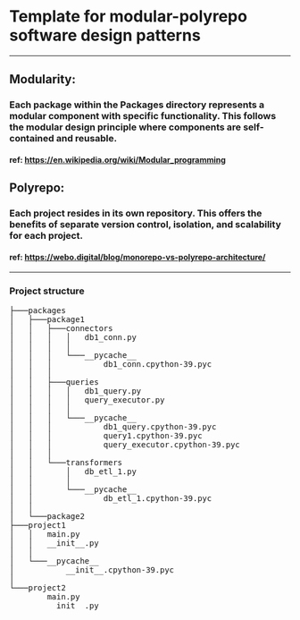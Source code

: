 # Template for modular-polyrepo software design patterns
---

## Modularity: 
### Each package within the Packages directory represents a modular component with specific functionality. This follows the modular design principle where components are self-contained and reusable.
#### ref: https://en.wikipedia.org/wiki/Modular_programming

## Polyrepo: 
### Each project resides in its own repository. This offers the benefits of separate version control, isolation, and scalability for each project.
#### ref: https://webo.digital/blog/monorepo-vs-polyrepo-architecture/


---

### Project structure




<pre>
├───packages
│   ├───package1
│   │   ├───connectors
│   │   │   │   db1_conn.py
│   │   │   │
│   │   │   └───__pycache__
│   │   │           db1_conn.cpython-39.pyc
│   │   │
│   │   ├───queries
│   │   │   │   db1_query.py
│   │   │   │   query_executor.py
│   │   │   │
│   │   │   └───__pycache__
│   │   │           db1_query.cpython-39.pyc
│   │   │           query1.cpython-39.pyc
│   │   │           query_executor.cpython-39.pyc
│   │   │
│   │   └───transformers
│   │       │   db_etl_1.py
│   │       │
│   │       └───__pycache__
│   │               db_etl_1.cpython-39.pyc
│   │
│   └───package2
├───project1
│   │   main.py
│   │   __init__.py
│   │
│   └───__pycache__
│           __init__.cpython-39.pyc
│
└───project2
        main.py
        __init__.py
</pre>